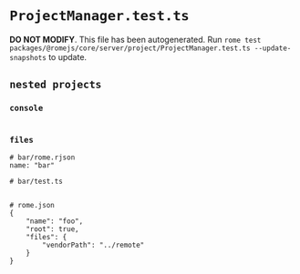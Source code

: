 # `ProjectManager.test.ts`

**DO NOT MODIFY**. This file has been autogenerated. Run `rome test packages/@romejs/core/server/project/ProjectManager.test.ts --update-snapshots` to update.

## `nested projects`

### `console`

```

```

### `files`

```
# bar/rome.rjson
name: "bar"

# bar/test.ts


# rome.json
{
	"name": "foo",
	"root": true,
	"files": {
		"vendorPath": "../remote"
	}
}

```
